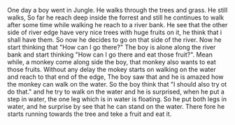    One day a boy went in Jungle. He walks through the trees and grass.
He still walks, So far he reach deep inside the forrest and still he 
continues to walk after some time while walking he reach to a river 
bank. He see that the other side of river edge have very nice trees 
with huge fruits on it, he think that i shall have them. So now he 
decides to go on that side of the river. Now he start thinking that 
"How can I go there?"
    The boy is alone along the river bank and start thinking "How can 
I go there and eat those fruit?". Mean while, a monkey come along side 
the boy, that monkey also wants to eat those fruits. Without any delay 
the mokey starts on walking on the water and reach to that end of the 
edge, The boy saw that and he is amazed how the monkey can walk on the 
water. So the boy think that "I should also try ot do that." and he try 
to walk on the water and he is surprised, when he put a step in water,
the one leg which is in water is floating. So he put both legs in water,
and he surprise by see that he can stand on the water. There fore he 
starts running towards the tree and teke a fruit and eat it. 
